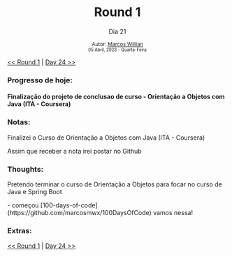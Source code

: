 <div align="center">
  <h1>Round 1</h1>
  <p>Dia 21</p>

  <sub>
    Autor: <a href="https://github.com/marcosmwx" target="_blank">Marcos Willian</a>
    <br>
    <small>05 Abril, 2023 - Quarta-Feira</small>
  </sub>
</div>

[<< Round 1](./README.MD) | [Day 24 >>](dia024.md)

### Progresso de hoje:

<h4>Finalização do projeto de conclusao de curso - Orientação a Objetos com Java (ITA - Coursera) <h4>

### Notas:

<p>Finalizei o Curso de Orientação a Objetos com Java (ITA - Coursera) <p>
<p> Assim que receber a nota irei postar no Github<p>

### Thoughts:

<p>Pretendo terminar o curso de Orientação a Objetos para focar no curso de Java e Spring Boot <p>
- começou [100-days-of-code](https://github.com/marcosmwx/100DaysOfCode) vamos nessa!

### Extras:

[<< Round 1](./README.MD) | [Day 24 >>](dia024.md)
